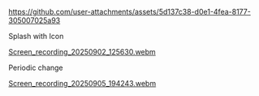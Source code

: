 

https://github.com/user-attachments/assets/5d137c38-d0e1-4fea-8177-305007025a93

Splash with Icon


[Screen_recording_20250902_125630.webm](https://github.com/user-attachments/assets/9ccbf152-7ea1-48d6-a677-0171f86cd61b)

Periodic change

[Screen_recording_20250905_194243.webm](https://github.com/user-attachments/assets/bf7a1f11-8d4b-488a-9057-5305d076523b)
